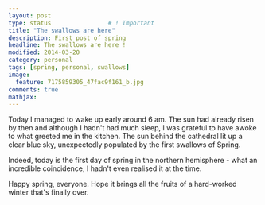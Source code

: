 ```yaml
---
layout: post
type: status                # ! Important
title: "The swallows are here"     
description: First post of spring  
headline: The swallows are here !       
modified: 2014-03-20
category: personal
tags: [spring, personal, swallows]
image: 
  feature: 7175859305_47fac9f161_b.jpg
comments: true
mathjax:
---
```


Today I managed to wake up early around 6 am. The sun had already risen by then and although I hadn't had much sleep, I was grateful to have awoke to what greeted me in the kitchen. The sun behind the cathedral lit up a clear blue sky, unexpectedly populated by the first swallows of Spring. 

Indeed, today is the first day of spring in the northern hemisphere - what an incredible coincidence, I hadn't even realised it at the time. 

Happy spring, everyone. Hope it brings all the fruits of a hard-worked winter that's finally over.
